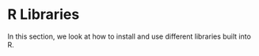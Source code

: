 # R Libraries

In this section, we look at how to install and use different libraries built into R.
